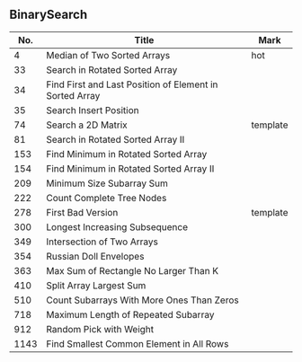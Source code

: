 ## BinarySearch
| No.  | Title                                                       | Mark |
|------|-------------------------------------------------------------|------|
| 4    | Median of Two Sorted Arrays                             | hot      |
| 33   | Search in Rotated Sorted Array                          |          |
| 34   | Find First and Last Position of Element in Sorted Array |          |
| 35   | Search Insert Position                                  |          |
| 74   | Search a 2D Matrix                                      | template |
| 81   | Search in Rotated Sorted Array II                       |          |
| 153  | Find Minimum in Rotated Sorted Array                    |          |
| 154  | Find Minimum in Rotated Sorted Array II                 |          |
| 209  | Minimum Size Subarray Sum                               |          |
| 222  | Count Complete Tree Nodes                               |          |
| 278  | First Bad Version                                       | template |
| 300  | Longest Increasing Subsequence                          |          |
| 349  | Intersection of Two Arrays                              |          |
| 354  | Russian Doll Envelopes                                  |          |
| 363  | Max Sum of Rectangle No Larger Than K                   |          |
| 410  | Split Array Largest Sum                                 |          |
| 510  | Count Subarrays With More Ones Than Zeros               |          |
| 718  | Maximum Length of Repeated Subarray                     |          |
| 912  | Random Pick with Weight                                 |          |
| 1143 | Find Smallest Common Element in All Rows                |          |
